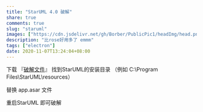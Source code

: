 ```yaml
---
title: "StarUML 4.0 破解"
share: true
comments: true
slug: "staruml"
images: ["https://cdn.jsdelivr.net/gh/Borber/PublicPic1/headImg/head.png"] 
description: "比rose好用多了 emmm"
tags: ["electron"]
date: 2020-11-07T13:24:04+08:00
---
```


下载 『[破解文件](https://borber.lanzous.com/iLW89i59fif
)』 找到StarUML的安装目录 （例如 C:\Program Files\StarUML\resources）

替换 app.asar 文件

重启StarUML 即可破解

